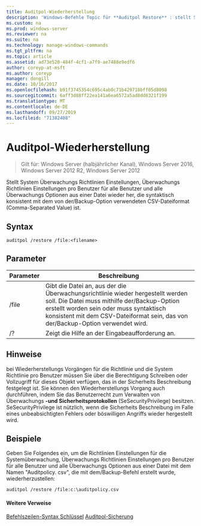 ```yaml
---
title: Auditpol-Wiederherstellung
description: 'Windows-Befehle Topic für **Auditpol Restore** : stellt Systemüberwachungs-Richtlinien Einstellungen, Überwachungs Richtlinien Einstellungen pro Benutzer für alle Benutzer und alle Überwachungs Optionen aus einer Datei wieder her, die mit dem CSV-Dateiformat (Comma-Separated Value, Komma getrennte Werte) syntaktisch konsistent ist. wird von der/Backup-Option verwendet.'
ms.custom: na
ms.prod: windows-server
ms.reviewer: na
ms.suite: na
ms.technology: manage-windows-commands
ms.tgt_pltfrm: na
ms.topic: article
ms.assetid: ad73e520-484f-4cf1-a7f9-ae7488e9edf6
author: coreyp-at-msft
ms.author: coreyp
manager: dongill
ms.date: 10/16/2017
ms.openlocfilehash: b91f3745354c695c4ab0c71b429718bff05d8098
ms.sourcegitcommit: 6aff3d88ff22ea141a6ea6572a5ad8dd6321f199
ms.translationtype: MT
ms.contentlocale: de-DE
ms.lasthandoff: 09/27/2019
ms.locfileid: "71382408"
---
```

# <a name="auditpol-restore"></a>Auditpol-Wiederherstellung

>Gilt für: Windows Server (halbjährlicher Kanal), Windows Server 2016, Windows Server 2012 R2, Windows Server 2012

Stellt System Überwachungs Richtlinien Einstellungen, Überwachungs Richtlinien Einstellungen pro Benutzer für alle Benutzer und alle Überwachungs Optionen aus einer Datei wieder her, die syntaktisch konsistent mit dem von der/Backup-Option verwendeten CSV-Dateiformat (Comma-Separated Value) ist.

## <a name="syntax"></a>Syntax
```
auditpol /restore /file:<filename>
```
## <a name="parameters"></a>Parameter
|Parameter|Beschreibung|
|-------|--------|
|/file|Gibt die Datei an, aus der die Überwachungsrichtlinie wieder hergestellt werden soll. Die Datei muss mithilfe der/Backup-Option erstellt worden sein oder muss syntaktisch konsistent mit dem CSV-Dateiformat sein, das von der/Backup-Option verwendet wird.|
|/?|Zeigt die Hilfe an der Eingabeaufforderung an.|
## <a name="remarks"></a>Hinweise
bei Wiederherstellungs Vorgängen für die Richtlinie und die System Richtlinie pro Benutzer müssen Sie über die Berechtigung Schreiben oder Vollzugriff für dieses Objekt verfügen, das in der Sicherheits Beschreibung festgelegt ist. Sie können den Wiederherstellungs Vorgang auch durchführen, indem Sie das Benutzerrecht zum Verwalten von Überwachungs **-und Sicherheitsprotokollen** (SeSecurityPrivilege) besitzen. SeSecurityPrivilege ist nützlich, wenn die Sicherheits Beschreibung im Falle eines unbeabsichtigten Fehlers oder böswilligen Angriffs wieder hergestellt wird.
## <a name="BKMK_examples"></a>Beispiele
Geben Sie Folgendes ein, um die Richtlinien Einstellungen für die Systemüberwachung, Überwachungs Richtlinien Einstellungen pro Benutzer für alle Benutzer und alle Überwachungs Optionen aus einer Datei mit dem Namen "Auditpolicy. csv", die mit dem/Backup-Befehl erstellt wurde, wiederherzustellen:
```
auditpol /restore /file:c:\auditpolicy.csv
```
#### <a name="additional-references"></a>Weitere Verweise
[Befehlszeilen-Syntax Schlüssel](command-line-syntax-key.md)
[Auditpol-Sicherung](auditpol-backup.md)
